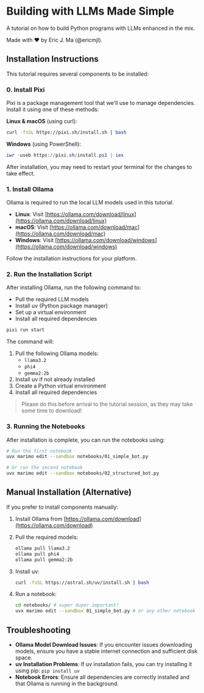 # Building with LLMs Made Simple

A tutorial on how to build Python programs with LLMs enhanced in the mix.

Made with ❤️ by Eric J. Ma (@ericmjl).

## Installation Instructions

This tutorial requires several components to be installed:

### 0. Install Pixi

Pixi is a package management tool that we'll use to manage dependencies. Install it using one of these methods:

**Linux & macOS** (using curl):

```bash
curl -fsSL https://pixi.sh/install.sh | bash
```

**Windows** (using PowerShell):

```powershell
iwr -useb https://pixi.sh/install.ps1 | iex
```

After installation, you may need to restart your terminal for the changes to take effect.

### 1. Install Ollama

Ollama is required to run the local LLM models used in this tutorial.

- **Linux**: Visit [https://ollama.com/download/linux](https://ollama.com/download/linux)
- **macOS**: Visit [https://ollama.com/download/mac](https://ollama.com/download/mac)
- **Windows**: Visit [https://ollama.com/download/windows](https://ollama.com/download/windows)

Follow the installation instructions for your platform.

### 2. Run the Installation Script

After installing Ollama, run the following command to:

- Pull the required LLM models
- Install uv (Python package manager)
- Set up a virtual environment
- Install all required dependencies

```bash
pixi run start
```

The command will:

1. Pull the following Ollama models:
   - `llama3.2`
   - `phi4`
   - `gemma2:2b`
2. Install uv if not already installed
3. Create a Python virtual environment
4. Install all required dependencies

> Please do this before arrival to the tutorial session,
> as they may take some time to download!

### 3. Running the Notebooks

After installation is complete, you can run the notebooks using:

```bash
# Run the first notebook
uvx marimo edit --sandbox notebooks/01_simple_bot.py

# Or run the second notebook
uvx marimo edit --sandbox notebooks/02_structured_bot.py
```

## Manual Installation (Alternative)

If you prefer to install components manually:

1. Install Ollama from [https://ollama.com/download](https://ollama.com/download)

2. Pull the required models:

   ```bash
   ollama pull llama3.2
   ollama pull phi4
   ollama pull gemma2:2b
   ```

3. Install uv:

   ```bash
   curl -fsSL https://astral.sh/uv/install.sh | bash
   ```

4. Run a notebook:

   ```bash
   cd notebooks/ # super duper important!
   uvx marimo edit --sandbox 01_simple_bot.py # or any other notebook
   ```

## Troubleshooting

- **Ollama Model Download Issues**: If you encounter issues downloading models, ensure you have a stable internet connection and sufficient disk space.
- **uv Installation Problems**: If uv installation fails, you can try installing it using pip: `pip install uv`
- **Notebook Errors**: Ensure all dependencies are correctly installed and that Ollama is running in the background.
